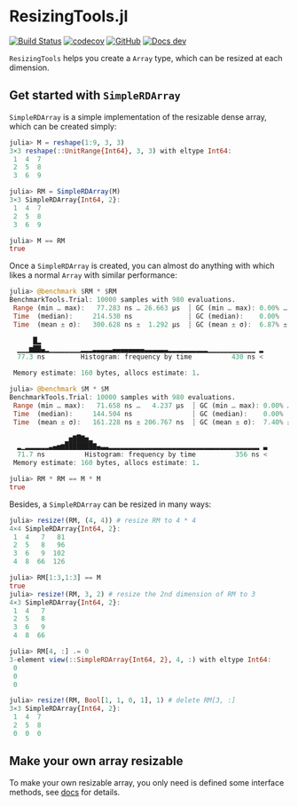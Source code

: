 # ResizingTools.jl

[![Build Status](https://github.com/wangl-cc/ResizingTools.jl/actions/workflows/ci.yml/badge.svg?branch=master)](https://github.com/wangl-cc/ResizingTools.jl/actions/workflows/ci.yml)
[![codecov](https://codecov.io/gh/wangl-cc/ResizingTools.jl/branch/master/graph/badge.svg)](https://codecov.io/gh/wangl-cc/ResizingTools.jl)
[![GitHub](https://img.shields.io/github/license/wangl-cc/ResizingTools.jl)](https://github.com/wangl-cc/ResizingTools.jl/blob/master/LICENSE)
[![Docs dev](https://img.shields.io/badge/docs-dev-blue.svg)](https://wangl-cc.github.io/ResizingTools.jl/dev/)

`ResizingTools` helps you create a `Array` type, which can be resized at each dimension.

## Get started with `SimpleRDArray`

`SimpleRDArray` is a simple implementation of the resizable dense array, which
can be created simply:

```julia
julia> M = reshape(1:9, 3, 3)
3×3 reshape(::UnitRange{Int64}, 3, 3) with eltype Int64:
 1  4  7
 2  5  8
 3  6  9

julia> RM = SimpleRDArray(M)
3×3 SimpleRDArray{Int64, 2}:
 1  4  7
 2  5  8
 3  6  9

julia> M == RM
true
```

Once a `SimpleRDArray` is created, you can almost do anything with which likes a
normal `Array` with similar performance:

```julia
julia> @benchmark $RM * $RM
BenchmarkTools.Trial: 10000 samples with 980 evaluations.
 Range (min … max):   77.283 ns … 26.663 μs  ┊ GC (min … max): 0.00% … 0.00%
 Time  (median):     214.530 ns              ┊ GC (median):    0.00%
 Time  (mean ± σ):   300.628 ns ±  1.292 μs  ┊ GC (mean ± σ):  6.87% ± 5.58%

      █▂                                                        
  ▁▁▁▆██▄▂▁▁▁▁▁▁▁▁▂▂▂▃▃▃▃▃▄▄▄▄▄▄▄▄▃▃▃▃▃▃▂▂▂▂▂▂▂▂▂▂▁▁▁▁▁▁▁▁▁▁▁▁ ▂
  77.3 ns         Histogram: frequency by time          430 ns <

 Memory estimate: 160 bytes, allocs estimate: 1.

julia> @benchmark $M * $M
BenchmarkTools.Trial: 10000 samples with 980 evaluations.
 Range (min … max):   71.658 ns …   4.237 μs  ┊ GC (min … max): 0.00% … 94.53%
 Time  (median):     144.504 ns               ┊ GC (median):    0.00%
 Time  (mean ± σ):   161.228 ns ± 206.767 ns  ┊ GC (mean ± σ):  7.40% ±  5.60%

              ▁▅▇█▇▅▂                                            
  ▂▁▂▂▂▂▂▂▃▄▅▆███████▇▄▃▃▂▂▂▂▂▂▂▂▂▂▂▂▂▂▂▂▂▂▂▂▂▂▂▂▂▂▂▂▂▂▂▂▂▂▂▂▂▂ ▃
  71.7 ns          Histogram: frequency by time          356 ns <
 Memory estimate: 160 bytes, allocs estimate: 1.

julia> RM * RM == M * M
true
```

Besides, a `SimpleRDArray` can be resized in many ways:

```julia
julia> resize!(RM, (4, 4)) # resize RM to 4 * 4
4×4 SimpleRDArray{Int64, 2}:
 1  4   7   81
 2  5   8   96
 3  6   9  102
 4  8  66  126

julia> RM[1:3,1:3] == M
true
julia> resize!(RM, 3, 2) # resize the 2nd dimension of RM to 3
4×3 SimpleRDArray{Int64, 2}:
 1  4   7
 2  5   8
 3  6   9
 4  8  66

julia> RM[4, :] .= 0
3-element view(::SimpleRDArray{Int64, 2}, 4, :) with eltype Int64:
 0
 0
 0

julia> resize!(RM, Bool[1, 1, 0, 1], 1) # delete RM[3, :]
3×3 SimpleRDArray{Int64, 2}:
 1  4  7
 2  5  8
 0  0  0
```

## Make your own array resizable

To make your own resizable array, you only need is defined some interface
methods, see [docs]() for details.